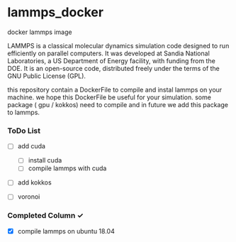 # lammps_docker
docker lammps image   

LAMMPS is a classical molecular dynamics simulation code designed to
run efficiently on parallel computers.  It was developed at Sandia
National Laboratories, a US Department of Energy facility, with
funding from the DOE.  It is an open-source code, distributed freely
under the terms of the GNU Public License (GPL).

this repository contain a DockerFile to compile and instal lammps on your machine. 
we hope this DockerFile be useful for your simulation. 
some package ( gpu / kokkos) need to compile and in future we add this package to lammps.





### ToDo List
- [ ] add cuda   
  - [ ] install cuda
  - [ ] compile lammps with cuda
- [ ] add kokkos
- [ ] voronoi

 
### Completed Column ✓
- [x] compile lammps on ubuntu 18.04  
